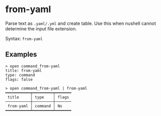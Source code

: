 # from-yaml

Parse text as `.yaml/.yml` and create table. Use this when nushell cannot determine the input file extension.

Syntax: `from-yaml`

## Examples

```shell
> open command_from-yaml
title: from-yaml
type: command
flags: false
```

```shell
> open command_from-yaml | from-yaml
━━━━━━━━━━━┯━━━━━━━━━┯━━━━━━━
 title     │ type    │ flags
───────────┼─────────┼───────
 from-yaml │ command │ No
━━━━━━━━━━━┷━━━━━━━━━┷━━━━━━━

```

